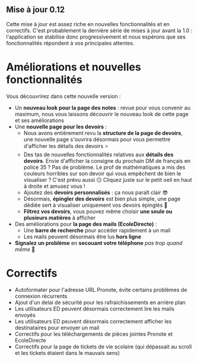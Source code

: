 ## Mise à jour 0.12
Cette mise à jour est assez riche en nouvelles fonctionnalités et en correctifs. C'est probablement la dernière série de mises à jour avant la 1.0 : l'application se stabilise donc progressivement et nous espérons que ses fonctionnalités répondent à vos principales attentes.

# Améliorations et nouvelles fonctionnalités
Vous découvrirez dans cette nouvelle version :
- Un **nouveau look pour la page des notes** : revue pour vous convenir au maximum, nous vous laissons découvrir le nouveau look de cette page et ses améliorations
- Une **nouvelle page pour les devoirs** :
  - Nous avons entièrement revu la **structure de la page de devoirs**, une nouvelle page s'ouvrira désormais pour vous permettre d'afficher les détails des devoirs ⭐
  - Des tas de nouvelles fonctionnalités relatives aux **détails des devoirs**. Envie d'afficher la consigne du prochain DM de français en police 35 ? Pas de problème. Le prof de mathématiques a mis des couleurs horribles sur son devoir qui vous empêchent de bien le visualiser ? C'est prévu aussi 😏 Cliquez juste sur le petit oeil en haut à droite et amusez vous !
  - Ajoutez des **devoirs personnalisés** : ça nous paraît clair 😎
  - Désormais, **épingler des devoirs** est bien plus simple, une page dédiée sert à visualiser uniquement vos devoirs épinglés 📌
  - **Filtrez vos devoirs**, vous pouvez même choisir **une seule ou plusieurs matières** à afficher
- Des améliorations pour **la page des mails (EcoleDirecte)** :
  - Une **barre de recherche** pour accéder rapidement à un mail
  - Les mails peuvent désormais être lus **hors ligne**
- **Signalez un problème** en **secouant votre téléphone** *pas trop quand même* 🐛

# Correctifs 
- Autoformater pour l'adresse URL Pronote, évite certains problèmes de connexion récurrents
- Ajout d'un delai de sécurité pour les rafraichissements en arrière plan
- Les utilisateurs ED peuvent désormais correctement lire les mails envoyés
- Les utilisateurs ED peuvent désormais correctement afficher les destinataires pour envoyer un mail
- Correctifs pour les téléchargements de pièces jointes Pronote et EcoleDirecte
- Correctifs pour la page de tickets de vie scolaire (qui dépassait au scroll et les tickets étaient dans le mauvais sens)

